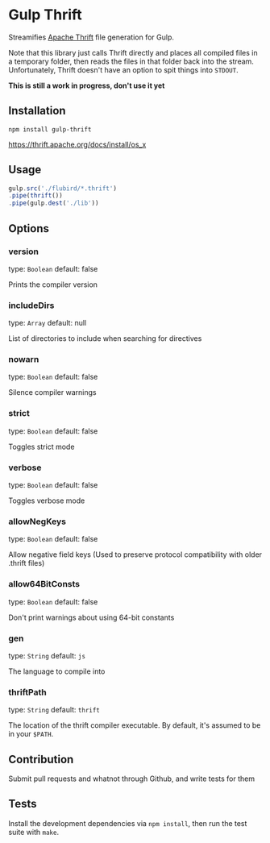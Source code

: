 # Gulp Thrift

Streamifies [Apache Thrift](https://thrift.apache.org/) file generation for Gulp.

Note that this library just calls Thrift directly and places all compiled files in a temporary folder, then reads the files in that folder back into the stream. Unfortunately, Thrift doesn't have an option to spit things into `STDOUT`.

**This is still a work in progress, don't use it yet**

## Installation

`npm install gulp-thrift`

https://thrift.apache.org/docs/install/os_x

## Usage

```js
gulp.src('./flubird/*.thrift')
.pipe(thrift())
.pipe(gulp.dest('./lib'))
```

## Options

### version

type: `Boolean`
default: false

Prints the compiler version

### includeDirs

type: `Array`
default: null

List of directories to include when searching for directives

### nowarn

type: `Boolean`
default: false

Silence compiler warnings

### strict

type: `Boolean`
default: false

Toggles strict mode

### verbose

type: `Boolean`
default: false

Toggles verbose mode

### allowNegKeys

type: `Boolean`
default: false

Allow negative field keys (Used to preserve protocol compatibility with older .thrift files)

### allow64BitConsts

type: `Boolean`
default: false

Don't print warnings about using 64-bit constants

### gen

type: `String`
default: `js`

The language to compile into

### thriftPath

type: `String`
default: `thrift`

The location of the thrift compiler executable. By default, it's assumed to be in your `$PATH`.


## Contribution

Submit pull requests and whatnot through Github, and write tests for them

## Tests

Install the development dependencies via `npm install`, then run the test suite with `make`.
